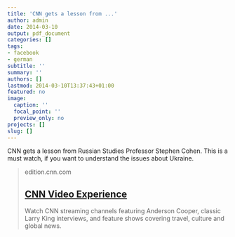 ```yaml
---
title: 'CNN gets a lesson from ...'
author: admin
date: 2014-03-10
output: pdf_document
categories: []
tags:
- facebook
- german
subtitle: ''
summary: ''
authors: []
lastmod: 2014-03-10T13:37:43+01:00
featured: no
image:
  caption: ''
  focal_point: ''
  preview_only: no
projects: []
slug: []
---
```

CNN gets a lesson from Russian Studies Professor Stephen Cohen. This is a must watch, if you want to understand the issues about Ukraine.
> edition.cnn.com
> ## [CNN Video Experience](http://edition.cnn.com/video/standard.html?%2Fvideo%2Fbestoftv%2F2014%2F03%2F07%2Fac-stephen-cohen.cnn)
>
>Watch CNN streaming channels featuring Anderson Cooper, classic Larry King interviews, and feature shows covering travel, culture and global news.

